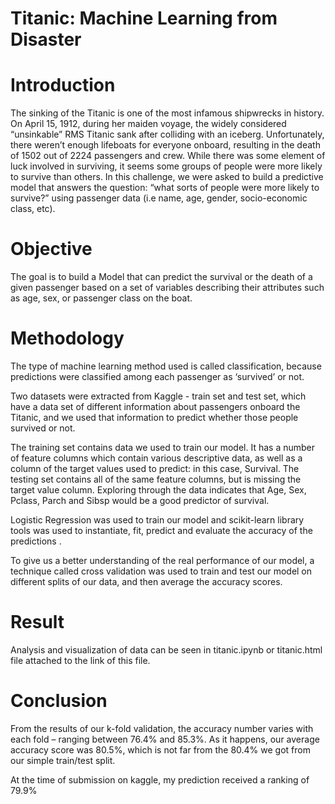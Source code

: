 # Titanic: Machine Learning from Disaster

# Introduction
The sinking of the Titanic is one of the most infamous shipwrecks in history.
On April 15, 1912, during her maiden voyage, the widely considered “unsinkable” RMS Titanic sank after colliding with an iceberg. Unfortunately, there weren’t enough lifeboats for everyone onboard, resulting in the death of 1502 out of 2224 passengers and crew.
While there was some element of luck involved in surviving, it seems some groups of people were more likely to survive than others.
In this challenge, we were asked to build a predictive model that answers the question: “what sorts of people were more likely to survive?” using passenger data (i.e name, age, gender, socio-economic class, etc).

# Objective
The goal is to build a Model that can predict the survival or the death of a given passenger based on a set of variables describing their attributes such as age, sex, or passenger class on the boat.

# Methodology
The type of machine learning method used is called classification, because predictions were classified among each passenger as ‘survived’ or not.

Two datasets were extracted from Kaggle - train set and test set, which have a data set of different information about passengers onboard the Titanic, and we used that information to predict whether those people survived or not. 

The training set contains data we used to train our model. It has a number of feature columns which contain various descriptive data, as well as a column of the target values used to predict: in this case, Survival. The testing set contains all of the same feature columns, but is missing the target value column. Exploring through the data indicates that Age, Sex, Pclass, Parch and Sibsp would be a good predictor of survival. 

Logistic Regression was used to train our model and scikit-learn library tools was used to instantiate, fit, predict and evaluate the accuracy of the predictions .

To give us a better understanding of the real performance of our model, a technique called cross validation was used to train and test our model on different splits of our data, and then average the accuracy scores.
 
# Result
Analysis and visualization of data can be seen in titanic.ipynb or titanic.html file attached to the link of this file.

# Conclusion
From the results of our k-fold validation, the accuracy number varies with each fold – ranging between 76.4% and 85.3%. As it happens, our average accuracy score was 80.5%, which is not far from the 80.4% we got from our simple train/test split.

At the time of submission on kaggle, my prediction received a ranking of 79.9%
